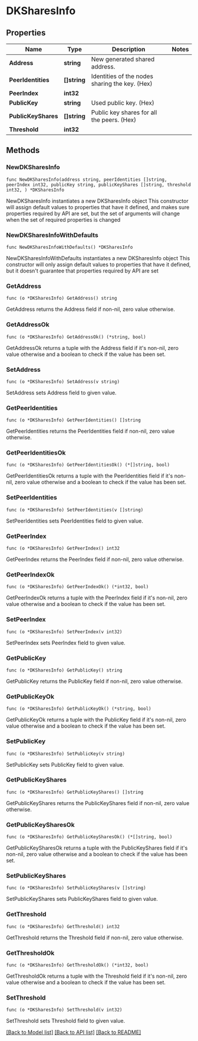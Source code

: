 # DKSharesInfo

## Properties

Name | Type | Description | Notes
------------ | ------------- | ------------- | -------------
**Address** | **string** | New generated shared address. | 
**PeerIdentities** | **[]string** | Identities of the nodes sharing the key. (Hex) | 
**PeerIndex** | **int32** |  | 
**PublicKey** | **string** | Used public key. (Hex) | 
**PublicKeyShares** | **[]string** | Public key shares for all the peers. (Hex) | 
**Threshold** | **int32** |  | 

## Methods

### NewDKSharesInfo

`func NewDKSharesInfo(address string, peerIdentities []string, peerIndex int32, publicKey string, publicKeyShares []string, threshold int32, ) *DKSharesInfo`

NewDKSharesInfo instantiates a new DKSharesInfo object
This constructor will assign default values to properties that have it defined,
and makes sure properties required by API are set, but the set of arguments
will change when the set of required properties is changed

### NewDKSharesInfoWithDefaults

`func NewDKSharesInfoWithDefaults() *DKSharesInfo`

NewDKSharesInfoWithDefaults instantiates a new DKSharesInfo object
This constructor will only assign default values to properties that have it defined,
but it doesn't guarantee that properties required by API are set

### GetAddress

`func (o *DKSharesInfo) GetAddress() string`

GetAddress returns the Address field if non-nil, zero value otherwise.

### GetAddressOk

`func (o *DKSharesInfo) GetAddressOk() (*string, bool)`

GetAddressOk returns a tuple with the Address field if it's non-nil, zero value otherwise
and a boolean to check if the value has been set.

### SetAddress

`func (o *DKSharesInfo) SetAddress(v string)`

SetAddress sets Address field to given value.


### GetPeerIdentities

`func (o *DKSharesInfo) GetPeerIdentities() []string`

GetPeerIdentities returns the PeerIdentities field if non-nil, zero value otherwise.

### GetPeerIdentitiesOk

`func (o *DKSharesInfo) GetPeerIdentitiesOk() (*[]string, bool)`

GetPeerIdentitiesOk returns a tuple with the PeerIdentities field if it's non-nil, zero value otherwise
and a boolean to check if the value has been set.

### SetPeerIdentities

`func (o *DKSharesInfo) SetPeerIdentities(v []string)`

SetPeerIdentities sets PeerIdentities field to given value.


### GetPeerIndex

`func (o *DKSharesInfo) GetPeerIndex() int32`

GetPeerIndex returns the PeerIndex field if non-nil, zero value otherwise.

### GetPeerIndexOk

`func (o *DKSharesInfo) GetPeerIndexOk() (*int32, bool)`

GetPeerIndexOk returns a tuple with the PeerIndex field if it's non-nil, zero value otherwise
and a boolean to check if the value has been set.

### SetPeerIndex

`func (o *DKSharesInfo) SetPeerIndex(v int32)`

SetPeerIndex sets PeerIndex field to given value.


### GetPublicKey

`func (o *DKSharesInfo) GetPublicKey() string`

GetPublicKey returns the PublicKey field if non-nil, zero value otherwise.

### GetPublicKeyOk

`func (o *DKSharesInfo) GetPublicKeyOk() (*string, bool)`

GetPublicKeyOk returns a tuple with the PublicKey field if it's non-nil, zero value otherwise
and a boolean to check if the value has been set.

### SetPublicKey

`func (o *DKSharesInfo) SetPublicKey(v string)`

SetPublicKey sets PublicKey field to given value.


### GetPublicKeyShares

`func (o *DKSharesInfo) GetPublicKeyShares() []string`

GetPublicKeyShares returns the PublicKeyShares field if non-nil, zero value otherwise.

### GetPublicKeySharesOk

`func (o *DKSharesInfo) GetPublicKeySharesOk() (*[]string, bool)`

GetPublicKeySharesOk returns a tuple with the PublicKeyShares field if it's non-nil, zero value otherwise
and a boolean to check if the value has been set.

### SetPublicKeyShares

`func (o *DKSharesInfo) SetPublicKeyShares(v []string)`

SetPublicKeyShares sets PublicKeyShares field to given value.


### GetThreshold

`func (o *DKSharesInfo) GetThreshold() int32`

GetThreshold returns the Threshold field if non-nil, zero value otherwise.

### GetThresholdOk

`func (o *DKSharesInfo) GetThresholdOk() (*int32, bool)`

GetThresholdOk returns a tuple with the Threshold field if it's non-nil, zero value otherwise
and a boolean to check if the value has been set.

### SetThreshold

`func (o *DKSharesInfo) SetThreshold(v int32)`

SetThreshold sets Threshold field to given value.



[[Back to Model list]](../README.md#documentation-for-models) [[Back to API list]](../README.md#documentation-for-api-endpoints) [[Back to README]](../README.md)


